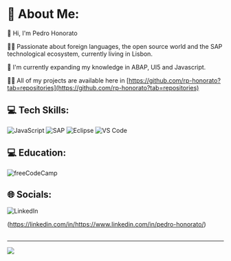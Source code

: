 # 💫 About Me:

👋 Hi, I'm Pedro Honorato


👨‍💻 Passionate about foreign languages, the open source world and the SAP technological ecosystem, currently living in Lisbon.


🔭 I'm currently expanding my knowledge in ABAP, UI5 and Javascript.


👨‍💻 All of my projects are available here in [https://github.com/rp-honorato?tab=repositories](https://github.com/rp-honorato?tab=repositories)

## 💻 Tech Skills:
![JavaScript](https://img.shields.io/badge/javascript-%23323330.svg?style=for-the-badge&logo=javascript&logoColor=%23F7DF1E)
![SAP](https://img.shields.io/badge/SAP-0FAAFF?style=for-the-badge&logo=sap&logoColor=white)
![Eclipse](https://img.shields.io/badge/Eclipse-2C2255?style=for-the-badge&logo=eclipse&logoColor=white)
![VS Code](https://img.shields.io/badge/VSCode-0078D4?style=for-the-badge&logo=visual%20studio%20code&logoColor=white)

## 💻 Education:
![freeCodeCamp](https://img.shields.io/badge/freecodecamp-27273D?style=for-the-badge&logo=freecodecamp&logoColor=white) 

## 🌐 Socials:
![LinkedIn](https://img.shields.io/badge/LinkedIn-0077B5?style=for-the-badge&logo=linkedin&logoColor=white)


(https://linkedin.com/in/https://www.linkedin.com/in/pedro-honorato/) 


## 

---
[![](https://visitcount.itsvg.in/api?id=rp-honorato&icon=0&color=0)](https://visitcount.itsvg.in)

<!-- Proudly created with GPRM ( https://gprm.itsvg.in ) -->
